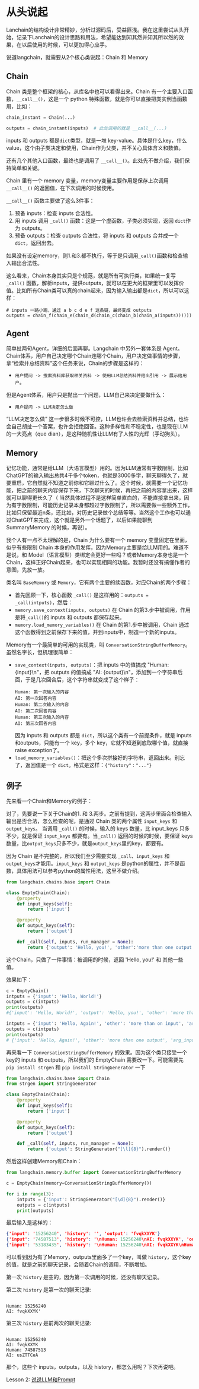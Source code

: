 # 从头说起

Lanchain的结构设计非常精妙，分析过源码后，受益匪浅。我在这里尝试从头开始，记录下Lanchain的设计思路和用法，希望能达到知其然并知其所以然的效果，在以后使用的时候，可以更加得心应手。

说道langchain，就需要从2个核心类说起：Chain 和 Memory

## Chain
Chain 类是整个框架的核心，从库名中也可以看得出来。Chain 有一个主要入口函数，`__call__()`，这是一个 python 特殊函数，就是你可以直接把类实例当函数用，比如：

```python
chain_instant = Chain(...)

outputs = chain_instant(inputs)  # 此处调用的就是 __call__(...)
```
inputs 和 outputs 都是`dict`类型，就是一堆 key-value。具体是什么key，什么value，这个由子类决定和使用，Chain作为父类，并不关心具体含义和数值。

还有几个其他入口函数，最终也是调用了 `__call__()`。此处先不做介绍，我们保持简单和关键。

Chain 里有一个 memory 变量，memory变量主要作用是保存上次调用 `__call__()` 的返回值，在下次调用的时候使用。

`__call__()` 函数主要做了这么3件事：
1. 预备 inputs：检查 inputs 合法性。
2. 用 inputs 调用 `_call()` 函数：这是一个虚函数，子类必须实现，返回 `dict`作为 outputs。
3. 预备 outputs：检查 outputs 合法性，将 inputs 和 outputs 合并成一个 `dict`，返回出去。

如果没有设定memory，则1.和3.都不执行，等于是只调用`_call()`函数和检查输入输出合法性。

这么看来，Chain本身其实只是个规范，就是所有可执行类，如果统一复写 `_call()` 函数，解析inputs，提供outputs，就可以在更大的框架里可以发挥价值。比如所有Chain类可以真的chain起来，因为输入输出都是`dict`，所以可以这样：
```ptyhon
# inputs 一路小跑，通过 a b c d e f 这条链，最终变成 outputs
outputs = chain_f(chain_e(chain_d(chain_c(chain_b(chain_a(inputs))))))
```


## Agent
简单扯两句Agent，详细的后面再聊。Langchain 中另外一套体系是 Agent。Chain体系，用户自己决定哪个Chain连哪个Chain，用户决定做事情的步骤，拿“检索并总结资料”这个任务来说，Chain的步骤是这样的：
* `用户提问 -> 搜索资料库获取相关资料 -> 使用LLM总结资料并给出引用 -> 展示给用户`。

但是Agent体系，用户只是抛出一个问题，LLM自己来决定要做什么：
* `用户提问 -> LLM决定怎么做`

“LLM决定怎么做” 这一步很多时候不可控，LLM也许会去检索资料并总结，也许会自己胡扯一个答案，也许会拒绝回答。这种多样性和不稳定性，也是现在LLM的一大亮点（que dian），是这种随机性让LLM有了人性的光辉（手动狗头）。


## Memory
记忆功能，通常是给LLM（大语言模型）用的。因为LLM通常有字数限制，比如ChatGPT的输入输出总共4千多个token，也就是3000多字，聊天聊得久了，就要重启，它自然就不知道之前你和它聊过什么了。这个时候，就需要一个记忆功能，把之前的聊天内容保存下来，下次聊天的时候，再把之前的内容拿出来，这样就可以聊得更长久了（ 当然具体过程不是这样简单直白的，不能直接拿出来，因为有字数限制，可能历史记录本身都超过字数限制了，所以需要做一些额外工作，比如只保留最近n条，还比如，对历史记录做个总结等等。当然这个工作也可以通过ChatGPT来完成，这个就是另外一个话题了，以后如果能聊到 SummaryMemory 的时候，再说）。

我个人有一点不太理解的是，Chain 为什么要有一个 memory 变量固定在里面，似乎有些限制 Chain 本身的作用发挥，因为Memory主要是给LLM用的。难道不是说，和 Model（语言模型）类绑定会更好一些吗？或者Memory本身也是一个Chain，这样正好Chain起来，也可以实现相同的功能。我暂时还没有搞懂作者的意图，先放一放。

类名叫 `BaseMemory` 或 `Memory`，它有两个主要的续函数，对应Chain的两个步骤：
* 首先回顾一下，核心函数 `_call()` 是这样用的：`outputs = _call(intputs)`，然后：
* `memory.save_context(inputs, outputs)` 在 Chain 的第3.步中被调用，作用是将`_call()`的 inputs 和 outputs 都保存起来。
* `memory.load_memory_variables()` 在 Chain 的第1.步中被调用，Chain 通过这个函数得到之前保存下来的值，并到inputs中，制造一个新的inputs。

Memory有一个最简单的可用的实现类，叫 `ConversationStringBufferMemory`。虽然名字长，但机理很简单：
* `save_context(inputs, outputs)`：把 inputs 中的值搞成 "Human: {input}\n"，把 outputs 的值搞成 "AI: {output}\n"，添加到一个字符串后面，于是几次回合后，这个字符串就变成了这个样子：
	```
	Human: 第一次输入的内容
	AI: 第一次回答内容
	Human: 第二次输入的内容
	AI: 第二次回答内容
	Human: 第三次输入的内容
	AI: 第三次回答内容
	```
	因为 inputs 和 outputs 都是 `dict`，所以这个类有一个前提条件，就是 inputs 和outputs，只能有一个 key，多个 key，它就不知道到底取哪个值，就直接 raise exception了。
* `load_memory_variables()`：把这个多次拼接好的字符串，返回出来。别忘了，返回值是一个 `dict`。格式是这样：`{"history"："..."}`


## 例子
先来看一个Chain和Memory的例子：

对了，先要说一下关于Chain的1. 和 3.两步。之前有提到，这两步里面会检查输入输出是否合法，怎么检查的呢，是通过 Chain 类的两个属性 `input_keys` 和 `output_keys`。
当调用 `_call()` 的时候，输入的 keys 数量，比 input_keys 只多不少，就是保证 `input_keys` 都要有。当`_call()` 返回的时候的时候，要保证 keys 数量，比`output_keys`只多不少，就是`output_keys`里的key，都要有。

因为 Chain 是不完整的，所以我们至少需要实现 `_call`、`input_keys` 和 `output_keys`才能用。`input_keys` 和 `output_keys` 是python的属性，并不是函数，具体用法可以参考python的属性用法，这里不做介绍。

```python
from langchain.chains.base import Chain

class EmptyChain(Chain):
    @property
    def input_keys(self):
        return ['input']

    @property
    def output_keys(self):
        return ['output']

    def _call(self, inputs, run_manager = None):
        return {'output': 'Hello, you!', 'other':'more than one output', 'arg_output':'output'}

```

这个Chain，只做了一件事情：被调用的时候，返回 'Hello, you!' 和 其他一些值。

效果如下：

```python
c = EmptyChain()
intputs = {'input': 'Hello, World!'}
outputs = c(intputs)
print(outputs)
#{'input': 'Hello, World!', 'output': 'Hello, you!', 'other': 'more than one output', 'arg_output': 'output'}

intputs = {'input': 'Hello, Again!', 'other': 'more than on input', 'arg_input':'input'}
outputs = c(intputs)
print(outputs)
# {'input': 'Hello, Again!', 'other': 'more than one output', 'arg_input': 'input', 'output': 'Hello, you!', 'arg_output': 'output'}

```

再来看一下 `ConversationStringBufferMemory` 的效果。因为这个类只接受一个key的 inputs 和 outputs，所以我们的 EmptyChain 需要改一下。可能需要先 `pip install strgen` 和 `pip install StringGenerator` 一下

```python
from langchain.chains.base import Chain
from strgen import StringGenerator

class EmptyChain(Chain):
    @property
    def input_keys(self):
        return ['input']

    @property
    def output_keys(self):
        return ['output']

    def _call(self, inputs, run_manager = None):
        return {'output': StringGenerator("[\l]{8}").render()}

```
然后这样创建Memory和Chain：

```python
from langchain.memory.buffer import ConversationStringBufferMemory

c = EmptyChain(memory=ConversationStringBufferMemory())

for i in range(3):
    intputs = {'input': StringGenerator("[\d]{8}").render()}
    outputs = c(intputs)
    print(outputs)

```
最后输入是这样的：

```Json
{'input': '15256240', 'history': '', 'output': 'fvqkXXYK'}
{'input': '74587513', 'history': '\nHuman: 15256240\nAI: fvqkXXYK', 'output': 'usZTTCeA'}
{'input': '53183435', 'history': '\nHuman: 15256240\nAI: fvqkXXYK\nHuman: 74587513\nAI: usZTTCeA', 'output': 'zhiruEjj'}
```

可以看到因为有了Memory，outputs里面多了一个key，叫做 `history`，这个key的值，就是之前的聊天记录，会随着Chain的调用，不断增加。

第一次 `history` 是空的，因为第一次调用的时候，还没有聊天记录。

第二次 `history` 是第一次的聊天记录:
```text

Human: 15256240
AI: fvqkXXYK'
```

第三次 `history` 是前两次的聊天记录:
```text

Human: 15256240
AI: fvqkXXYK
Human: 74587513
AI: usZTTCeA
```
那个，这些个 inputs，outputs，以及 history，都怎么用呢？下次再说吧。

Lesson 2: [说说LLM和Prompt](lesson2.md)